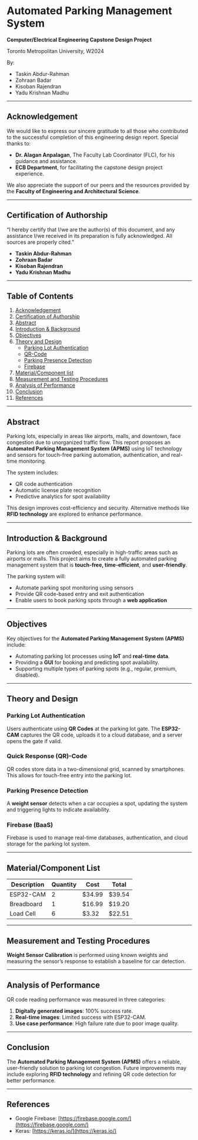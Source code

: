 # Automated Parking Management System
**Computer/Electrical Engineering Capstone Design Project**

Toronto Metropolitan University, W2024

By:
- Taskin Abdur-Rahman
- Zohraan Badar
- Kisoban Rajendran
- Yadu Krishnan Madhu

---

## Acknowledgement
We would like to express our sincere gratitude to all those who contributed to the successful completion of this engineering design report. Special thanks to:
- **Dr. Alagan Anpalagan**, The Faculty Lab Coordinator (FLC), for his guidance and assistance.
- **ECB Department**, for facilitating the capstone design project experience.

We also appreciate the support of our peers and the resources provided by the **Faculty of Engineering and Architectural Science**.

---

## Certification of Authorship
“I hereby certify that I/we are the author(s) of this document, and any assistance I/we received in its preparation is fully acknowledged. All sources are properly cited.”

- **Taskin Abdur-Rahman**
- **Zohraan Badar**
- **Kisoban Rajendran**
- **Yadu Krishnan Madhu**

---

## Table of Contents
1. [Acknowledgement](#acknowledgement)
2. [Certification of Authorship](#certification-of-authorship)
3. [Abstract](#abstract)
4. [Introduction & Background](#introduction--background)
5. [Objectives](#objectives)
6. [Theory and Design](#theory-and-design)
    - [Parking Lot Authentication](#parking-lot-authentication)
    - [QR-Code](#quick-response-qr-code)
    - [Parking Presence Detection](#parking-presence-detection)
    - [Firebase](#firebase-baas)
7. [Material/Component list](#materialcomponent-list)
8. [Measurement and Testing Procedures](#measurement-and-testing-procedures)
9. [Analysis of Performance](#analysis-of-performance)
10. [Conclusion](#conclusion)
11. [References](#references)

---

## Abstract
Parking lots, especially in areas like airports, malls, and downtown, face congestion due to unorganized traffic flow. This report proposes an **Automated Parking Management System (APMS)** using IoT technology and sensors for touch-free parking automation, authentication, and real-time monitoring.

The system includes:
- QR code authentication
- Automatic license plate recognition
- Predictive analytics for spot availability

This design improves cost-efficiency and security. Alternative methods like **RFID technology** are explored to enhance performance.

---

## Introduction & Background
Parking lots are often crowded, especially in high-traffic areas such as airports or malls. This project aims to create a fully automated parking management system that is **touch-free, time-efficient**, and **user-friendly**.

The parking system will:
- Automate parking spot monitoring using sensors
- Provide QR code-based entry and exit authentication
- Enable users to book parking spots through a **web application**

---

## Objectives
Key objectives for the **Automated Parking Management System (APMS)** include:
- Automating parking lot processes using **IoT** and **real-time data**.
- Providing a **GUI** for booking and predicting spot availability.
- Supporting multiple types of parking spots (e.g., regular, premium, disabled).

---

## Theory and Design

### Parking Lot Authentication
Users authenticate using **QR Codes** at the parking lot gate. The **ESP32-CAM** captures the QR code, uploads it to a cloud database, and a server opens the gate if valid.

### Quick Response (QR)-Code
QR codes store data in a two-dimensional grid, scanned by smartphones. This allows for touch-free entry into the parking lot.

### Parking Presence Detection
A **weight sensor** detects when a car occupies a spot, updating the system and triggering lights to indicate availability.

### Firebase (BaaS)
Firebase is used to manage real-time databases, authentication, and cloud storage for the parking lot system.

---

## Material/Component List
| Description | Quantity | Cost | Total |
|-------------|----------|------|-------|
| ESP32-CAM   | 2        | $34.99| $39.54|
| Breadboard  | 1        | $16.99| $19.20|
| Load Cell   | 6        | $3.32 | $22.51|

---

## Measurement and Testing Procedures
**Weight Sensor Calibration** is performed using known weights and measuring the sensor’s response to establish a baseline for car detection.

---

## Analysis of Performance
QR code reading performance was measured in three categories:
1. **Digitally generated images**: 100% success rate.
2. **Real-time images**: Limited success with ESP32-CAM.
3. **Use case performance**: High failure rate due to poor image quality.

---

## Conclusion
The **Automated Parking Management System (APMS)** offers a reliable, user-friendly solution to parking lot congestion. Future improvements may include exploring **RFID technology** and refining QR code detection for better performance.

---

## References
- Google Firebase: [https://firebase.google.com/](https://firebase.google.com/)
- Keras: [https://keras.io/](https://keras.io/)
